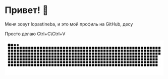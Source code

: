# Привет! 👋

Меня зовут lopastineba, и это мой профиль на GitHub, десу

Просто делаю Ctrl+C\Ctrl+V

![GitHub Snake](https://raw.githubusercontent.com/BaggerFast/BaggerFast/28443d47abb8fcc0c3e48df1b0b1b93423fb5920/assets/github-snake.svg)
